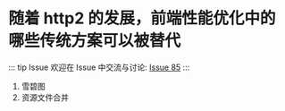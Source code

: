 # 随着 http2 的发展，前端性能优化中的哪些传统方案可以被替代



::: tip Issue 
 欢迎在 Issue 中交流与讨论: [Issue 85](https://github.com/shfshanyue/Daily-Question/issues/85) 
:::

1. 雪碧图
1. 资源文件合并